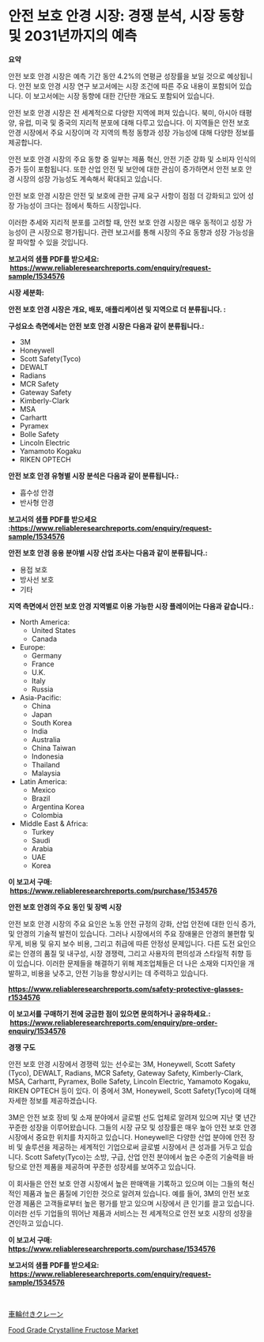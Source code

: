 <p><h1>안전 보호 안경 시장: 경쟁 분석, 시장 동향 및 2031년까지의 예측</h1></p><p><strong>요약</strong></p>
<p><p>안전 보호 안경 시장은 예측 기간 동안 4.2%의 연평균 성장률을 보일 것으로 예상됩니다. 안전 보호 안경 시장 연구 보고서에는 시장 조건에 따른 주요 내용이 포함되어 있습니다. 이 보고서에는 시장 동향에 대한 간단한 개요도 포함되어 있습니다.</p><p>안전 보호 안경 시장은 전 세계적으로 다양한 지역에 퍼져 있습니다. 북미, 아시아 태평양, 유럽, 미국 및 중국의 지리적 분포에 대해 다루고 있습니다. 이 지역들은 안전 보호 안경 시장에서 주요 시장이며 각 지역의 특정 동향과 성장 가능성에 대해 다양한 정보를 제공합니다.</p><p>안전 보호 안경 시장의 주요 동향 중 일부는 제품 혁신, 안전 기준 강화 및 소비자 인식의 증가 등이 포함됩니다. 또한 산업 안전 및 보안에 대한 관심이 증가하면서 안전 보호 안경 시장의 성장 가능성도 계속해서 확대되고 있습니다.</p><p>안전 보호 안경 시장은 안전 및 보호에 관한 규제 요구 사항이 점점 더 강화되고 있어 성장 가능성이 크다는 점에서 툭하드 시장입니다.</p><p>이러한 추세와 지리적 분포를 고려할 때, 안전 보호 안경 시장은 매우 동적이고 성장 가능성이 큰 시장으로 평가됩니다. 관련 보고서를 통해 시장의 주요 동향과 성장 가능성을 잘 파악할 수 있을 것입니다.</p></p>
<p><strong>보고서의 샘플 PDF를 받으세요: &nbsp;<a href="https://www.reliableresearchreports.com/enquiry/request-sample/1534576">https://www.reliableresearchreports.com/enquiry/request-sample/1534576</a></strong></p>
<p><strong>시장 세분화:</strong></p>
<p><strong> 안전 보호 안경 시장은 개요, 배포, 애플리케이션 및 지역으로 더 분류됩니다. :</strong></p>
<p><strong>구성요소 측면에서는 안전 보호 안경 시장은 다음과 같이 분류됩니다.:</strong></p>
<p><ul><li>3M</li><li>Honeywell</li><li>Scott Safety(Tyco)</li><li>DEWALT</li><li>Radians</li><li>MCR Safety</li><li>Gateway Safety</li><li>Kimberly-Clark</li><li>MSA</li><li>Carhartt</li><li>Pyramex</li><li>Bolle Safety</li><li>Lincoln Electric</li><li>Yamamoto Kogaku</li><li>RIKEN OPTECH</li></ul></p>
<p><strong> 안전 보호 안경 유형별 시장 분석은 다음과 같이 분류됩니다.:</strong></p>
<p><ul><li>흡수성 안경</li><li>반사형 안경</li></ul></p>
<p><strong>보고서의 샘플 PDF를 받으세요 :<a href="https://www.reliableresearchreports.com/enquiry/request-sample/1534576">https://www.reliableresearchreports.com/enquiry/request-sample/1534576</a></strong></p>
<p><strong> 안전 보호 안경 응용 분야별 시장 산업 조사는 다음과 같이 분류됩니다.:</strong></p>
<p><ul><li>용접 보호</li><li>방사선 보호</li><li>기타</li></ul></p>
<p><strong>지역 측면에서 안전 보호 안경 지역별로 이용 가능한 시장 플레이어는 다음과 같습니다.:</strong></p>
<p><ul>
    <li>
        North America:
        <ul>
            <li>United States</li>
            <li>Canada</li>
        </ul>
    </li>
    <li>
        Europe:
        <ul>
            <li>Germany</li>
            <li>France</li>
            <li>U.K.</li>
            <li>Italy</li>
            <li>Russia</li>
        </ul>
    </li>
    <li>
        Asia-Pacific:
        <ul>
            <li>China</li>
            <li>Japan</li>
            <li>South Korea</li>
            <li>India</li>
            <li>Australia</li>
            <li>China Taiwan</li>
            <li>Indonesia</li>
            <li>Thailand</li>
            <li>Malaysia</li>
        </ul>
    </li>
    <li>
        Latin America:
        <ul>
            <li>Mexico</li>
            <li>Brazil</li>
            <li>Argentina Korea</li>
            <li>Colombia</li>
        </ul>
    </li>
    <li>
        Middle East & Africa:
        <ul>
            <li>Turkey</li>
            <li>Saudi</li>
            <li>Arabia</li>
            <li>UAE</li>
            <li>Korea</li>
        </ul>
    </li>
    </ul></p>
<p><strong>이 보고서 구매: &nbsp;<a href="https://www.reliableresearchreports.com/purchase/1534576">https://www.reliableresearchreports.com/purchase/1534576</a></strong></p>
<p><strong>안전 보호 안경의 주요 동인 및 장벽 시장</strong></p>
<p><p>안전 보호 안경 시장의 주요 요인은 노동 안전 규정의 강화, 산업 안전에 대한 인식 증가, 및 안경의 기술적 발전이 있습니다. 그러나 시장에서의 주요 장애물은 안경의 불편함 및 무게, 비용 및 유지 보수 비용, 그리고 취급에 따른 안정성 문제입니다. 다른 도전 요인으로는 안경의 품질 및 내구성, 시장 경쟁력, 그리고 사용자의 편의성과 스타일적 취향 등이 있습니다. 이러한 문제들을 해결하기 위해 제조업체들은 더 나은 소재와 디자인을 개발하고, 비용을 낮추고, 안전 기능을 향상시키는 데 주력하고 있습니다.</p></p>
<p><strong><a href="https://www.reliableresearchreports.com/safety-protective-glasses-r1534576">https://www.reliableresearchreports.com/safety-protective-glasses-r1534576</a></strong></p>
<p><strong>이 보고서를 구매하기 전에 궁금한 점이 있으면 문의하거나 공유하세요.: &nbsp;<a href="https://www.reliableresearchreports.com/enquiry/pre-order-enquiry/1534576">https://www.reliableresearchreports.com/enquiry/pre-order-enquiry/1534576</a></strong></p>
<p><strong>경쟁 구도</strong></p>
<p><p>안전 보호 안경 시장에서 경쟁력 있는 선수로는 3M, Honeywell, Scott Safety (Tyco), DEWALT, Radians, MCR Safety, Gateway Safety, Kimberly-Clark, MSA, Carhartt, Pyramex, Bolle Safety, Lincoln Electric, Yamamoto Kogaku, RIKEN OPTECH 등이 있다. 이 중에서 3M, Honeywell, Scott Safety(Tyco)에 대해 자세한 정보를 제공하겠습니다.</p><p>3M은 안전 보호 장비 및 소재 분야에서 글로벌 선도 업체로 알려져 있으며 지난 몇 년간 꾸준한 성장을 이루어왔습니다. 그들의 시장 규모 및 성장률은 매우 높아 안전 보호 안경 시장에서 중요한 위치를 차지하고 있습니다. Honeywell은 다양한 산업 분야에 안전 장비 및 솔루션을 제공하는 세계적인 기업으로써 글로벌 시장에서 큰 성과를 거두고 있습니다. Scott Safety(Tyco)는 소방, 구급, 산업 안전 분야에서 높은 수준의 기술력을 바탕으로 안전 제품을 제공하며 꾸준한 성장세를 보여주고 있습니다.</p><p>이 회사들은 안전 보호 안경 시장에서 높은 판매액을 기록하고 있으며 이는 그들의 혁신적인 제품과 높은 품질에 기인한 것으로 알려져 있습니다. 예를 들어, 3M의 안전 보호 안경 제품은 고객들로부터 높은 평가를 받고 있으며 시장에서 큰 인기를 끌고 있습니다. 이러한 선두 기업들의 뛰어난 제품과 서비스는 전 세계적으로 안전 보호 시장의 성장을 견인하고 있습니다.</p></p>
<p><strong>이 보고서 구매: &nbsp; <a href="https://www.reliableresearchreports.com/purchase/1534576">https://www.reliableresearchreports.com/purchase/1534576</a></strong></p>
<p><strong>보고서의 샘플 PDF를 받으세요: &nbsp;<a href="https://www.reliableresearchreports.com/enquiry/request-sample/1534576">https://www.reliableresearchreports.com/enquiry/request-sample/1534576</a></strong><strong></strong></p>
<p>&nbsp;</p>
<p><p><a href="https://github.com/lily-u-genius/Market-Research-Report-List-1/blob/main/925989519807.md">車輪付きクレーン</a></p><p><a href="https://github.com/moyahfrancoestellec51j635wcx/Market-Research-Report-List-2/blob/main/food-grade-crystalline-fructose-market.md">Food Grade Crystalline Fructose Market</a></p></p>